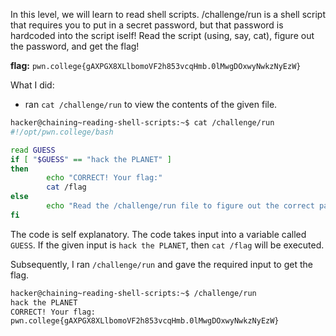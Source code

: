 In this level, we will learn to read shell scripts. /challenge/run is a shell script that requires you to put in a secret password, but that password is hardcoded into the script iself! Read the script (using, say, cat), figure out the password, and get the flag!

**flag:** `pwn.college{gAXPGX8XLlbomoVF2h853vcqHmb.0lMwgDOxwyNwkzNyEzW}`


What I did: 
- ran `cat /challenge/run` to view the contents of the given file. 
``` bash 
hacker@chaining~reading-shell-scripts:~$ cat /challenge/run
#!/opt/pwn.college/bash

read GUESS
if [ "$GUESS" == "hack the PLANET" ]
then
        echo "CORRECT! Your flag:"
        cat /flag
else
        echo "Read the /challenge/run file to figure out the correct password!"
fi
```

The code is self explanatory. 
The code takes input into a variable called `GUESS`. If the given input is `hack the PLANET`, then `cat /flag` will be executed. 

Subsequently, I ran `/challenge/run` and gave the required input to get the flag. 

```bash 
hacker@chaining~reading-shell-scripts:~$ /challenge/run
hack the PLANET
CORRECT! Your flag:
pwn.college{gAXPGX8XLlbomoVF2h853vcqHmb.0lMwgDOxwyNwkzNyEzW}
```

